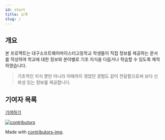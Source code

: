 ```yaml
---
id: start
title: 소개
slug: /
---
```


## 개요

본 프로젝트는 대구소프트웨어마이스터고등학교 학생들이 직접 정보를 제공하는 문서를 작성하여 학교에 대한 정보와 분야별로 기초 지식을 다듬거나 학습할 수 있도록 제작하였습니다.

> 기초적인 지식 뿐만 아니라 이때까지 겪었던 경험도 같이 전달함으로써 보다 신뢰성 있는 정보를 제공합니다.

## 기여자 목록

[기여하기](https://sh031224.github.io/ask-for-information/blog)

<a href="https://github.com/Sh031224/ask-for-information/graphs/contributors">
  <img src="https://contrib.rocks/image?repo=Sh031224/ask-for-information" alt="contributors" />
</a>

Made with [contributors-img](https://contrib.rocks).
